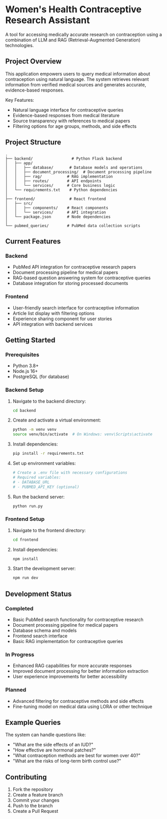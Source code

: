 # Women's Health Contraceptive Research Assistant

A tool for accessing medically accurate research on contraception using a combination of LLM and RAG (Retrieval-Augmented Generation) technologies.

## Project Overview

This application empowers users to query medical information about contraception using natural language. The system retrieves relevant information from verified medical sources and generates accurate, evidence-based responses.

Key Features:
- Natural language interface for contraceptive queries
- Evidence-based responses from medical literature
- Source transparency with references to medical papers
- Filtering options for age groups, methods, and side effects

## Project Structure

```
.
├── backend/                 # Python Flask backend
│   ├── app/
│   │   ├── database/       # Database models and operations
│   │   ├── document_processing/  # Document processing pipeline
│   │   ├── rag/           # RAG implementation
│   │   ├── routes/        # API endpoints
│   │   └── services/      # Core business logic
│   └── requirements.txt    # Python dependencies
│
├── frontend/               # React frontend
│   ├── src/
│   │   ├── components/    # React components
│   │   └── services/      # API integration
│   └── package.json       # Node dependencies
│
└── pubmed_queries/        # PubMed data collection scripts
```

## Current Features

### Backend
- PubMed API integration for contraceptive research papers
- Document processing pipeline for medical papers
- RAG-based question answering system for contraceptive queries
- Database integration for storing processed documents

### Frontend
- User-friendly search interface for contraceptive information
- Article list display with filtering options
- Experience sharing component for user stories
- API integration with backend services

## Getting Started

### Prerequisites
- Python 3.8+
- Node.js 16+
- PostgreSQL (for database)

### Backend Setup
1. Navigate to the backend directory:
   ```bash
   cd backend
   ```

2. Create and activate a virtual environment:
   ```bash
   python -m venv venv
   source venv/bin/activate  # On Windows: venv\Scripts\activate
   ```

3. Install dependencies:
   ```bash
   pip install -r requirements.txt
   ```

4. Set up environment variables:
   ```bash
   # Create a .env file with necessary configurations
   # Required variables:
   # - DATABASE_URL
   # - PUBMED_API_KEY (optional)
   ```

5. Run the backend server:
   ```bash
   python run.py
   ```

### Frontend Setup
1. Navigate to the frontend directory:
   ```bash
   cd frontend
   ```

2. Install dependencies:
   ```bash
   npm install
   ```

3. Start the development server:
   ```bash
   npm run dev
   ```

## Development Status

### Completed
- Basic PubMed search functionality for contraceptive research
- Document processing pipeline for medical papers
- Database schema and models
- Frontend search interface
- Basic RAG implementation for contraceptive queries

### In Progress
- Enhanced RAG capabilities for more accurate responses
- Improved document processing for better information extraction
- User experience improvements for better accessibility

### Planned
- Advanced filtering for contraceptive methods and side effects
- Fine-tuning model on medical data using LORA or other technique

## Example Queries

The system can handle questions like:
- "What are the side effects of an IUD?"
- "How effective are hormonal patches?"
- "What contraception methods are best for women over 40?"
- "What are the risks of long-term birth control use?"

## Contributing

1. Fork the repository
2. Create a feature branch
3. Commit your changes
4. Push to the branch
5. Create a Pull Request

